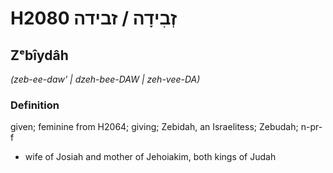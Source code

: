 # H2080 זְבִידָה / זבידה

## Zᵉbîydâh

_(zeb-ee-daw' | dzeh-bee-DAW | zeh-vee-DA)_

### Definition

given; feminine from H2064; giving; Zebidah, an Israelitess; Zebudah; n-pr-f

- wife of Josiah and mother of Jehoiakim, both kings of Judah
